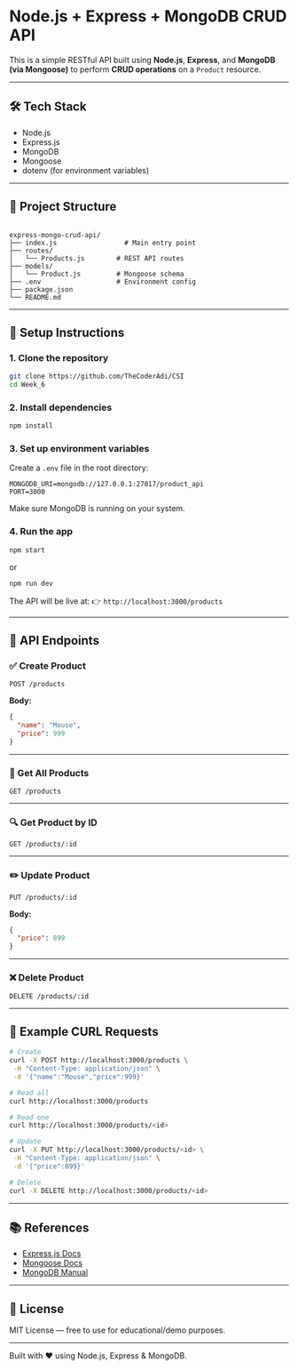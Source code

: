 # Node.js + Express + MongoDB CRUD API

This is a simple RESTful API built using **Node.js**, **Express**, and **MongoDB (via Mongoose)** to perform **CRUD operations** on a `Product` resource.

---

## 🛠 Tech Stack

- Node.js
- Express.js
- MongoDB
- Mongoose
- dotenv (for environment variables)

---

## 📁 Project Structure

```

express-mongo-crud-api/
├── index.js                 # Main entry point
├── routes/
│   └── Products.js        # REST API routes
├── models/
│   └── Product.js         # Mongoose schema
├── .env                   # Environment config
├── package.json
└── README.md

```

---

## 🚀 Setup Instructions

### 1. Clone the repository

```bash
git clone https://github.com/TheCoderAdi/CSI
cd Week_6
```

### 2. Install dependencies

```bash
npm install
```

### 3. Set up environment variables

Create a `.env` file in the root directory:

```env
MONGODB_URI=mongodb://127.0.0.1:27017/product_api
PORT=3000
```

Make sure MongoDB is running on your system.

### 4. Run the app

```bash
npm start
```

or

```bash
npm run dev
```

The API will be live at:
👉 `http://localhost:3000/products`

---

## 🧪 API Endpoints

### ✅ Create Product

```http
POST /products
```

**Body:**

```json
{
  "name": "Mouse",
  "price": 999
}
```

---

### 📄 Get All Products

```http
GET /products
```

---

### 🔍 Get Product by ID

```http
GET /products/:id
```

---

### ✏️ Update Product

```http
PUT /products/:id
```

**Body:**

```json
{
  "price": 899
}
```

---

### ❌ Delete Product

```http
DELETE /products/:id
```

---

## 📮 Example CURL Requests

```bash
# Create
curl -X POST http://localhost:3000/products \
 -H "Content-Type: application/json" \
 -d '{"name":"Mouse","price":999}'

# Read all
curl http://localhost:3000/products

# Read one
curl http://localhost:3000/products/<id>

# Update
curl -X PUT http://localhost:3000/products/<id> \
 -H "Content-Type: application/json" \
 -d '{"price":899}'

# Delete
curl -X DELETE http://localhost:3000/products/<id>
```

---

## 📚 References

- [Express.js Docs](https://expressjs.com/)
- [Mongoose Docs](https://mongoosejs.com/)
- [MongoDB Manual](https://www.mongodb.com/docs/manual/)

---

## 📌 License

MIT License — free to use for educational/demo purposes.

---

Built with ❤️ using Node.js, Express & MongoDB.
